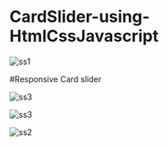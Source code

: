 # CardSlider-using-HtmlCssJavascript

![ss1](https://github.com/user-attachments/assets/f22ad70d-bfc6-44e9-9ccd-97a127e9e778)

#Responsive Card slider

![ss3](https://github.com/user-attachments/assets/c794900f-7b4d-4a2f-b811-8a5cc771aadf)



![ss3](https://github.com/user-attachments/assets/dff8db95-08de-4bf5-9aae-b8140a9d7986)


![ss2](https://github.com/user-attachments/assets/38a88348-7902-4e20-aa5e-98dc26b34fca)
